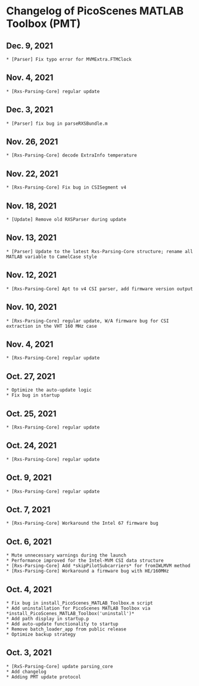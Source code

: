 # Changelog of PicoScenes MATLAB Toolbox (PMT)

## Dec. 9, 2021
    * [Parser] Fix typo error for MVMExtra.FTMClock

## Nov. 4, 2021
    * [Rxs-Parsing-Core] regular update

## Dec. 3, 2021
    * [Parser] fix bug in parseRXSBundle.m

## Nov. 26, 2021
    * [Rxs-Parsing-Core] decode ExtraInfo temperature

## Nov. 22, 2021
    * [Rxs-Parsing-Core] Fix bug in CSISegment v4

## Nov. 18, 2021
    * [Update] Remove old RXSParser during update

## Nov. 13, 2021
    * [Parser] Update to the latest Rxs-Parsing-Core structure; rename all MATLAB variable to CamelCase style

## Nov. 12, 2021
    * [Rxs-Parsing-Core] Apt to v4 CSI parser, add firmware version output

## Nov. 10, 2021
    * [Rxs-Parsing-Core] regular update, W/A firmware bug for CSI extraction in the VHT 160 MHz case

## Nov. 4, 2021
    * [Rxs-Parsing-Core] regular update
## Oct. 27, 2021
    * Optimize the auto-update logic
    * Fix bug in startup

## Oct. 25, 2021
    * [Rxs-Parsing-Core] regular update

## Oct. 24, 2021
    * [Rxs-Parsing-Core] regular update

## Oct. 9, 2021
    * [Rxs-Parsing-Core] regular update

## Oct. 7, 2021
    * [Rxs-Parsing-Core] Workaround the Intel 67 firmware bug

## Oct. 6, 2021
    * Mute unnecessary warnings during the launch
    * Performance improved for the Intel-MVM CSI data structure 
    * [Rxs-Parsing-Core] Add *skipPilotSubcarriers* for fromIWLMVM method
    * [Rxs-Parsing-Core] Workaround a firmware bug with HE/160MHz 


## Oct. 4, 2021
    * Fix bug in install_PicoScenes_MATLAB_Toolbox.m script
    * Add uninstallation for PicoScenes MATLAB Toolbox via *install_PicoScenes_MATLAB_Toolbox('uninstall')*
    * Add path display in startup.p
    * Add auto-update functionality to startup
    * Remove batch_loader_app from public release
    * Optimize backup strategy

## Oct. 3, 2021
    * [RxS-Parsing-Core] update parsing_core
    * Add changelog
    * Adding PMT update protocol